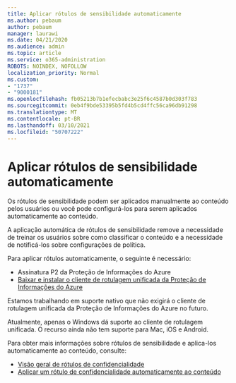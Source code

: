 ```yaml
---
title: Aplicar rótulos de sensibilidade automaticamente
ms.author: pebaum
author: pebaum
manager: laurawi
ms.date: 04/21/2020
ms.audience: admin
ms.topic: article
ms.service: o365-administration
ROBOTS: NOINDEX, NOFOLLOW
localization_priority: Normal
ms.custom:
- "1737"
- "9000181"
ms.openlocfilehash: fb05213b7b1efecbabc3e25f6c4587b0d303f783
ms.sourcegitcommit: 0eb4f9bde53395b5fd4b5cd4ffc56ca96db91298
ms.translationtype: MT
ms.contentlocale: pt-BR
ms.lasthandoff: 03/10/2021
ms.locfileid: "50707222"
---
```

# <a name="auto-apply-sensitivity-labels"></a>Aplicar rótulos de sensibilidade automaticamente

Os rótulos de sensibilidade podem ser aplicados manualmente ao conteúdo pelos usuários ou você pode configurá-los para serem aplicados automaticamente ao conteúdo.

A aplicação automática de rótulos de sensibilidade remove a necessidade de treinar os usuários sobre como classificar o conteúdo e a necessidade de notificá-los sobre configurações de política.

Para aplicar rótulos automaticamente, o seguinte é necessário:

- Assinatura P2 da Proteção de Informações do Azure
- [Baixar e instalar o cliente de rotulagem unificada da Proteção de Informações do Azure](https://docs.microsoft.com/azure/information-protection/rms-client/install-unifiedlabelingclient-app)

Estamos trabalhando em suporte nativo que não exigirá o cliente de rotulagem unificada da Proteção de Informações do Azure no futuro.

Atualmente, apenas o Windows dá suporte ao cliente de rotulagem unificada.  O recurso ainda não tem suporte para Mac, iOS e Android.

Para obter mais informações sobre rótulos de sensibilidade e aplica-los automaticamente ao conteúdo, consulte:

- [Visão geral de rótulos de confidencialidade](https://docs.microsoft.com/microsoft-365/compliance/sensitivity-labels)
- [Aplicar um rótulo de confidencialidade automaticamente ao conteúdo](https://docs.microsoft.com/microsoft-365/compliance/apply-sensitivity-label-automatically)